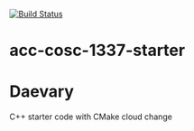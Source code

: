 [![Build Status](https://travis-ci.org/acc-cosc-1337-spring-2020/acc-cosc-1337-spring-2020-Daevary.svg?branch=master)](https://travis-ci.org/acc-cosc-1337-spring-2020/acc-cosc-1337-spring-2020-Daevary)

# acc-cosc-1337-starter
# Daevary 
C++ starter code with CMake 
cloud change
